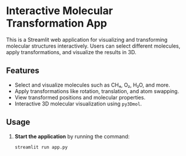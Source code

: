 # Interactive Molecular Transformation App

This is a Streamlit web application for visualizing and transforming molecular structures interactively. Users can select different molecules, apply transformations, and visualize the results in 3D.

## Features
- Select and visualize molecules such as CH₄, O₂, H₂O, and more.
- Apply transformations like rotation, translation, and atom swapping.
- View transformed positions and molecular properties.
- Interactive 3D molecular visualization using `py3Dmol`.

## Usage

1. **Start the application** by running the command:
   ```bash
   streamlit run app.py
